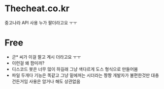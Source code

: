 # Thecheat.co.kr
중고나라 API 사용 누가 팔더라고요 ㅜㅜ


# Free

- 군* 씨가 이걸 팔고 계시 더라고요 ㅜㅜ
- 이런걸 왜 팜미까?
- 디스코드 봇은 너무 많이 하길래 그냥 색다르게 도스 형식으로 만들어봄
- 파일 두개다 기능은 똑같고 그냥 밑에꺼는 시더라는 짱짱 개발자가 불편한것만 대충 건든거임 사용은 암거나 해도 상관없음
